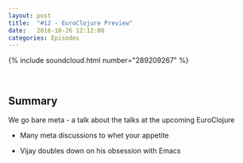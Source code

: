```yaml
---
layout: post
title:  "#12 - EuroClojure Preview"
date:   2016-10-26 12:12:00
categories: Episodes
---
```


{% include soundcloud.html number="289209267" %}

<br>

## Summary

We go bare meta - a talk about the talks at the upcoming EuroClojure

- Many meta discussions to whet your appetite

- Vijay doubles down on his obsession with Emacs

